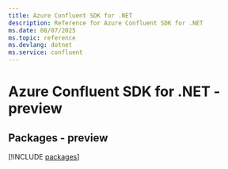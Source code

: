 ```yaml
---
title: Azure Confluent SDK for .NET
description: Reference for Azure Confluent SDK for .NET
ms.date: 08/07/2025
ms.topic: reference
ms.devlang: dotnet
ms.service: confluent
---
```

# Azure Confluent SDK for .NET - preview
## Packages - preview
[!INCLUDE [packages](confluent-index.md)]